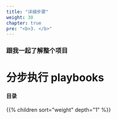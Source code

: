 ```yaml
---
title: "详细步骤"
weight: 30
chapter: true
pre: "<b>3. </b>"
---
```


### 跟我一起了解整个项目

# 分步执行 playbooks

#### 目录
{{% children sort="weight" depth="1" %}}
